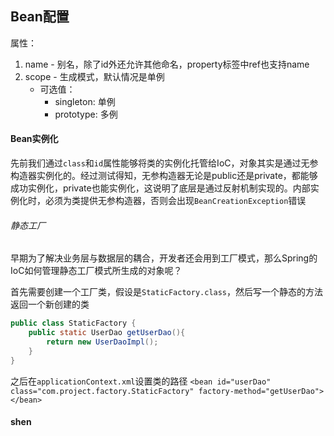 ## Bean配置
属性：
1. name - 别名，除了id外还允许其他命名，property标签中ref也支持name
2. scope - 生成模式，默认情况是单例
	- 可选值：
		- singleton: 单例
		- prototype: 多例

#### Bean实例化
先前我们通过`class`和`id`属性能够将类的实例化托管给IoC，对象其实是通过无参构造器实例化的。经过测试得知，无参构造器无论是public还是private，都能够成功实例化，private也能实例化，这说明了底层是通过反射机制实现的。内部实例化时，必须为类提供无参构造器，否则会出现`BeanCreationException`错误

###### 静态工厂
早期为了解决业务层与数据层的耦合，开发者还会用到工厂模式，那么Spring的IoC如何管理静态工厂模式所生成的对象呢？

首先需要创建一个工厂类，假设是`StaticFactory.class`，然后写一个静态的方法返回一个新创建的类
```java
public class StaticFactory {  
    public static UserDao getUserDao(){  
        return new UserDaoImpl();  
    }  
}
```

之后在`applicationContext.xml`设置类的路径
`<bean id="userDao" class="com.project.factory.StaticFactory" factory-method="getUserDao"></bean>`

#### shen